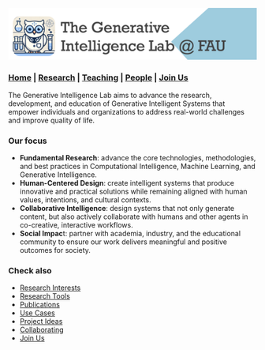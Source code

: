 

![GeniLab-banner](./images/genilab-banner.png)

### [Home](README.md) | [Research](RESEARCH.md) | [Teaching](TEACHING.md) | [People](PEOPLE.md) | [Join Us](JOINUS.md)

The Generative Intelligence Lab aims to advance the research, development, and education of Generative Intelligent Systems that empower individuals and organizations to address real-world challenges and improve quality of life.

### Our focus
* **Fundamental Research**: advance the core technologies, methodologies, and best practices in Computational Intelligence, Machine Learning, and Generative Intelligence.
* **Human-Centered Design**: create intelligent systems that produce innovative and practical solutions while remaining aligned with human values, intentions, and cultural contexts.
* **Collaborative Intelligence**: design systems that not only generate content, but also actively collaborate with humans and other agents in co-creative, interactive workflows.
* **Social Impac**t: partner with academia, industry, and the educational community to ensure our work delivers meaningful and positive outcomes for society.

### Check also
* [Research Interests](RESEARCH.md#research-interests)
* [Research Tools](RESEARCH.md#research-tools)
* [Publications](RESEARCH.md#publications)
* [Use Cases](RESEARCH.md#use-cases)
* [Project Ideas](COLLABORATING.md#project-ideas)
* [Collaborating](COLLABORATING.md)
* [Join Us](JOINUS.md)

  


